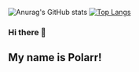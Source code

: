 ![Anurag's GitHub stats](https://github-readme-stats.vercel.app/api?username=thepolardeveloper&count_private=true&theme=radical) [![Top Langs](https://github-readme-stats.vercel.app/api/top-langs/?username=thepolardeveloper&theme=radical&langs_count=3)](https://github.com/anuraghazra/github-readme-stats)


### Hi there 👋
## My name is Polarr!
